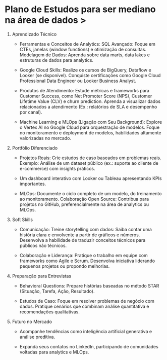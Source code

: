 # Plano de Estudos para ser mediano na área de dados >

1. Aprendizado Técnico
    - Ferramentas e Conceitos de Analytics:
    SQL Avançado: Foque em CTEs, janelas (window functions) e otimização de consultas.
    Modelagem de Dados: Aprenda sobre data marts, data lakes e estruturas de dados para analytics.

    - Google Cloud Skills:
    Realize os cursos de BigQuery, Dataflow e Looker (se disponível).
    Conquiste certificações como Google Cloud Professional Data Engineer ou Looker Business Analyst.

    - Produtos de Atendimento:
    Estude métricas e frameworks para Customer Success, como Net Promoter Score (NPS), Customer Lifetime Value (CLV) e churn prediction.
    Aprenda a visualizar dados relacionados a atendimento (Ex.: relatórios de SLA e desempenho por canal).

    - Machine Learning e MLOps (Ligação com Seu Background):
    Explore o Vertex AI no Google Cloud para orquestração de modelos.
    Foque no monitoramento e deployment de modelos, habilidades altamente valorizadas no mercado.

2. Portfólio Diferenciado
    - Projetos Reais: Crie estudos de caso baseados em problemas reais. 
    Exemplo: Análise de um dataset público (ex.: suporte ao cliente de e-commerce) com insights práticos.

    - Um dashboard interativo com Looker ou Tableau apresentando KPIs importantes.

    - MLOps: Documente o ciclo completo de um modelo, do treinamento ao monitoramento.
    Colaboração Open Source: Contribua para projetos no GitHub, preferencialmente na área de analytics ou MLOps.

3. Soft Skills
    - Comunicação:
        Treine storytelling com dados: Saiba contar uma história clara e envolvente a partir de gráficos e números.
        Desenvolva a habilidade de traduzir conceitos técnicos para públicos não técnicos.

    - Colaboração e Liderança:
        Pratique o trabalho em equipe com frameworks como Agile e Scrum.
        Desenvolva iniciativa liderando pequenos projetos ou propondo melhorias.

4. Preparação para Entrevistas
    - Behavioral Questions: Prepare histórias baseadas no método STAR (Situação, Tarefa, Ação, Resultado).

    - Estudos de Caso: Foque em resolver problemas de negócio com dados. Pratique cenários que combinam análise quantitativa e recomendações qualitativas.

5. Futuro no Mercado
    - Acompanhe tendências como inteligência artificial generativa e análise preditiva.

   - Expanda seus contatos no LinkedIn, participando de comunidades voltadas para analytics e MLOps.